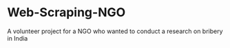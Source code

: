 # Web-Scraping-NGO
A volunteer project for a NGO who wanted to conduct a research on bribery in India

